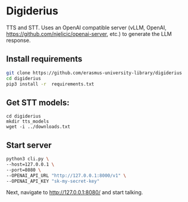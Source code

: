 # Digiderius
TTS and STT. Uses an OpenAI compatible server (vLLM, OpenAI, https://github.com/njelicic/openai-server, etc.) to generate the LLM response.  

## Install requirements
```bash
git clone https://github.com/erasmus-university-library/digiderius
cd digiderius
pip3 install -r  requirements.txt
```

## Get STT models:
```
cd digiderius
mkdir tts_models
wget -i ../downloads.txt
```

## Start server
```bash
python3 cli.py \
--host=127.0.0.1 \
--port=8080 \
--OPENAI_API_URL "http://127.0.0.1:8000/v1" \ 
--OPENAI_API_KEY "sk-my-secret-key"
```

Next, navigate to http://127.0.0.1:8080/ and start talking. 
